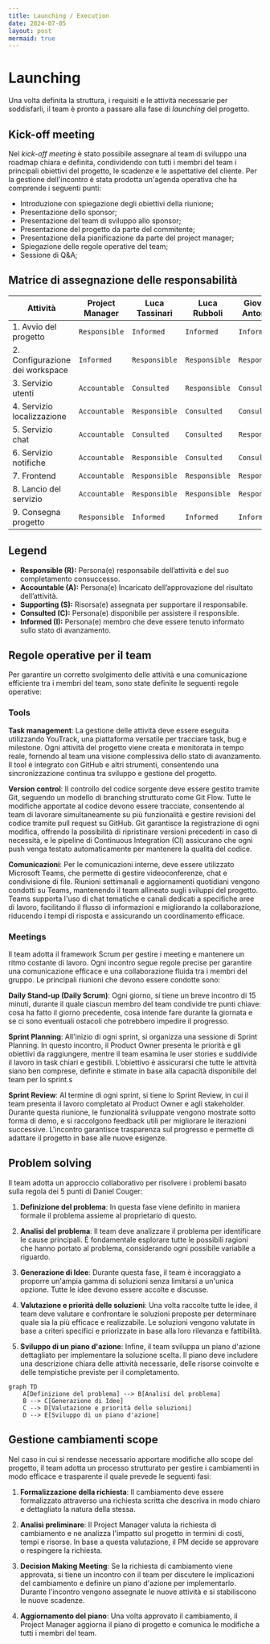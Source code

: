 ```yaml
---
title: Launching / Execution
date: 2024-07-05
layout: post
mermaid: true
---
```


# Launching
Una volta definita la struttura, i requisiti e le attività necessarie per soddisfarli, il team è pronto a passare alla fase di _launching_ del progetto. 

## Kick-off meeting
Nel _kick-off meeting_ è stato possibile assegnare al team di sviluppo una roadmap chiara e definita, condividendo con tutti i membri del team i principali obiettivi del progetto, le scadenze e le aspettative del cliente.
Per la gestione dell'incontro è stata prodotta un'agenda operativa che ha comprende i seguenti punti:

- Introduzione con spiegazione degli obiettivi della riunione;
- Presentazione dello sponsor;
- Presentazione del team di sviluppo allo sponsor;
- Presentazione del progetto da parte del commitente;
- Presentazione della pianificazione da parte del project manager;
- Spiegazione delle regole operative del team;
- Sessione di Q&A;

## Matrice di assegnazione delle responsabilità

| Attività                        | Project Manager   | Luca Tassinari    | Luca Rubboli      | Giovanni Antonioni   |
|---------------------------------|-------------------|-------------------|-------------------|----------------------|
| 1. Avvio del progetto           | `Responsible`     | `Informed`        | `Informed`        | `Informed`           |
| 2. Configurazione dei workspace | `Informed`        | `Responsible`     | `Responsible`     | `Responsible`        |
| 3. Servizio utenti              | `Accountable`     | `Consulted`       | `Responsible`     | `Consulted`          |
| 4. Servizio localizzazione      | `Accountable`     | `Responsible`     | `Consulted`       | `Consulted`          |
| 5. Servizio chat                | `Accountable`     | `Consulted`       | `Consulted`       | `Responsible`        |
| 6. Servizio notifiche           | `Accountable`     | `Responsible`     | `Consulted`       | `Consulted`          |
| 7. Frontend                     | `Accountable`     | `Responsible`     | `Responsible`     | `Responsible`        | 
| 8. Lancio del servizio          | `Accountable`     | `Responsible`     | `Responsible`     | `Responsible`        |
| 9. Consegna progetto            | `Responsible`     | `Informed`        | `Informed`        | `Informed`           |

## Legend
- **Responsible (R):** Persona(e) responsabile dell’attività e del suo completamento consuccesso.
- **Accountable (A):** Persona(e) Incaricato dell’approvazione del risultato dell’attività.
- **Supporting (S):** Risorsa(e) assegnata per supportare il responsabile.
- **Consulted (C):** Persona(e) disponibile per assistere il responsible.
- **Informed (I):** Persona(e) membro che deve essere tenuto informato sullo stato di avanzamento.

## Regole operative per il team
Per garantire un corretto svolgimento delle attività e una comunicazione efficiente tra i membri del team, sono state definite le seguenti regole operative:

### Tools
**Task management**: La gestione delle attività deve essere eseguita utilizzando YouTrack, una piattaforma versatile per tracciare task, bug e milestone. Ogni attività del progetto viene creata e monitorata in tempo reale, fornendo al team una visione complessiva dello stato di avanzamento. Il tool è integrato con GitHub e altri strumenti, consentendo una sincronizzazione continua tra sviluppo e gestione del progetto.

**Version control**: Il controllo del codice sorgente deve essere gestito tramite Git, seguendo un modello di branching strutturato come Git Flow. Tutte le modifiche apportate al codice devono essere tracciate, consentendo al team di lavorare simultaneamente su più funzionalità e gestire revisioni del codice tramite pull request su GitHub. Git garantisce la registrazione di ogni modifica, offrendo la possibilità di ripristinare versioni precedenti in caso di necessità, e le pipeline di Continuous Integration (CI) assicurano che ogni push venga testato automaticamente per mantenere la qualità del codice.

**Comunicazioni**: Per le comunicazioni interne, deve essere utilizzato Microsoft Teams, che permette di gestire videoconferenze, chat e condivisione di file. Riunioni settimanali e aggiornamenti quotidiani vengono condotti su Teams, mantenendo il team allineato sugli sviluppi del progetto. Teams supporta l'uso di chat tematiche e canali dedicati a specifiche aree di lavoro, facilitando il flusso di informazioni e migliorando la collaborazione, riducendo i tempi di risposta e assicurando un coordinamento efficace.

### Meetings

Il team adotta il framework Scrum per gestire i meeting e mantenere un ritmo costante di lavoro. Ogni incontro segue regole precise per garantire una comunicazione efficace e una collaborazione fluida tra i membri del gruppo. Le principali riunioni che devono essere condotte sono:

**Daily Stand-up (Daily Scrum)**: Ogni giorno, si tiene un breve incontro di 15 minuti, durante il quale ciascun membro del team condivide tre punti chiave: cosa ha fatto il giorno precedente, cosa intende fare durante la giornata e se ci sono eventuali ostacoli che potrebbero impedire il progresso. 

**Sprint Planning**: All'inizio di ogni sprint, si organizza una sessione di Sprint Planning. In questo incontro, il Product Owner presenta le priorità e gli obiettivi da raggiungere, mentre il team esamina le user stories e suddivide il lavoro in task chiari e gestibili. L’obiettivo è assicurarsi che tutte le attività siano ben comprese, definite e stimate in base alla capacità disponibile del team per lo sprint.s

**Sprint Review**: Al termine di ogni sprint, si tiene lo Sprint Review, in cui il team presenta il lavoro completato al Product Owner e agli stakeholder. Durante questa riunione, le funzionalità sviluppate vengono mostrate sotto forma di demo, e si raccolgono feedback utili per migliorare le iterazioni successive. L'incontro garantisce trasparenza sul progresso e permette di adattare il progetto in base alle nuove esigenze.

## Problem solving

Il team adotta un approccio collaborativo per risolvere i problemi basato sulla regola dei 5 punti di Daniel Couger:

1. **Definizione del problema**: In questa fase viene definito in maniera formale il problema assieme al proprietario di questo.

2. **Analisi del problema**: Il team deve analizzare il problema per identificare le cause principali. È fondamentale esplorare tutte le possibili ragioni che hanno portato al problema, considerando ogni possibile variabile a riguardo.

3. **Generazione di Idee**: Durante questa fase, il team è incoraggiato a proporre un'ampia gamma di soluzioni senza limitarsi a un'unica opzione. Tutte le idee devono essere accolte e discusse.

4. **Valutazione e priorità delle soluzioni**: Una volta raccolte tutte le idee, il team deve valutare e confrontare le soluzioni proposte per determinare quale sia la più efficace e realizzabile. Le soluzioni vengono valutate in base a criteri specifici e priorizzate in base alla loro rilevanza e fattibilità.

5. **Sviluppo di un piano d'azione**: Infine, il team sviluppa un piano d'azione dettagliato per implementare la soluzione scelta. Il piano deve includere una descrizione chiara delle attività necessarie, delle risorse coinvolte e delle tempistiche previste per il completamento.

```mermaid
graph TD
    A[Definizione del problema] --> B[Analisi del problema]
    B --> C[Generazione di Idee]
    C --> D[Valutazione e priorità delle soluzioni]
    D --> E[Sviluppo di un piano d'azione]
```

## Gestione cambiamenti scope

Nel caso in cui si rendesse necessario apportare modifiche allo scope del progetto, il team adotta un processo strutturato per gestire i cambiamenti in modo efficace e trasparente il quale prevede le seguenti fasi:

1. **Formalizzazione della richiesta**: Il cambiamento deve essere formalizzato attraverso una richiesta scritta che descriva in modo chiaro e dettagliato la natura della stessa.
 
2. **Analisi preliminare**: Il Project Manager valuta la richiesta di cambiamento e ne analizza l'impatto sul progetto in termini di costi, tempi e risorse. In base a questa valutazione, il PM decide se approvare o respingere la richiesta.

3. **Decision Making Meeting**: Se la richiesta di cambiamento viene approvata, si tiene un incontro con il team per discutere le implicazioni del cambiamento e definire un piano d'azione per implementarlo. Durante l'incontro vengono assegnate le nuove attività e si stabiliscono le nuove scadenze.

4. **Aggiornamento del piano**: Una volta approvato il cambiamento, il Project Manager aggiorna il piano di progetto e comunica le modifiche a tutti i membri del team.
